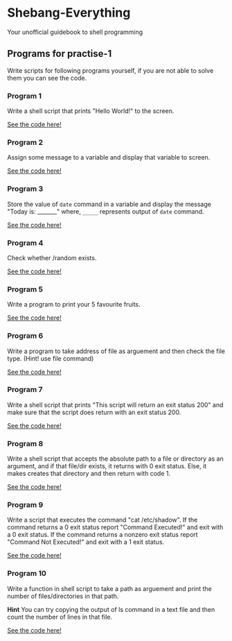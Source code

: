 # Shebang-Everything

Your unofficial guidebook to shell programming

## Programs for practise-1

Write scripts for following programs yourself, if you are not able to solve them you can see the code.

### Program 1

Write a shell script that prints "Hello World!" to the screen.

[See the code here!](./prog1.sh)

### Program 2

Assign some message to a variable and display that variable to screen.

[See the code here!](./prog2.sh)

### Program 3

Store the value of `date` command in a variable and display the message "Today is: _______" where, `_____` represents output of `date` command.

[See the code here!](./prog3.sh)

### Program 4

Check whether /random exists.

[See the code here!](./prog4.sh)

### Program 5

Write a program to print your 5 favourite fruits.

[See the code here!](./prog5.sh)

### Program 6

Write a program to take address of file as arguement and then check the file type.
(Hint! use file command)

[See the code here!](./prog6.sh)

### Program 7

Write a shell script that prints "This script will return an exit status 200" and make sure that the script does return with an exit status 200.

[See the code here!](./prog7.sh)

### Program 8

Write a shell script that accepts the absolute path to a file or directory as an argument, and if that file/dir exists, it returns with 0 exit status. Else, it makes creates that directory and then return with code 1.

[See the code here!](./prog8.sh)

### Program 9

Write a script that executes the command "cat /etc/shadow".  If the command returns a 0 exit 
status report "Command Executed!" and exit with a 0 exit status.  If the command returns a 
non­zero exit status report "Command Not Executed!" and exit with a 1 exit status. 

[See the code here!](./prog9.sh)

### Program 10

Write a function in shell script to take a path as arguement and print the number of files/directories in that path.

**Hint** You can try copying the output of ls command in a text file and then count the number of lines in that file.

[See the code here!](./prog10.sh)
